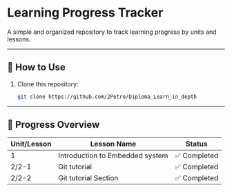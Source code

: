 # Learning Progress Tracker

A simple and organized repository to track learning progress by units and lessons.

---

## 🔧 How to Use

1. Clone this repository:
   ```bash
   git clone https://github.com/2Petro/Diploma_Learn_in_depth

---

## 🚀 Progress Overview

| Unit/Lesson   | Lesson Name                         | Status       |
|--------|---------------------------------|--------------|
| 1 | Introduction to Embedded system | ✅ Completed |
| 2/2-1 | Git tutorial | ✅ Completed |
| 2/2-2 | Git tutorial Section | ✅ Completed |
